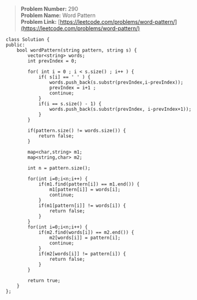 > **Problem Number:** 290 <br>
> **Problem Name:** Word Pattern <br>
> **Problem Link:** [https://leetcode.com/problems/word-pattern/](https://leetcode.com/problems/word-pattern/) <br>

    class Solution {
    public:
        bool wordPattern(string pattern, string s) {
            vector<string> words;
            int prevIndex = 0;

            for( int i = 0 ; i < s.size() ; i++ ) {
                if( s[i] == ' ' ) {
                    words.push_back(s.substr(prevIndex,i-prevIndex));
                    prevIndex = i+1 ;
                    continue;
                }
                if(i == s.size() - 1) {
                    words.push_back(s.substr(prevIndex, i-prevIndex+1));
                }
            }

            if(pattern.size() != words.size()) {
                return false;
            }
            
            map<char,string> m1;
            map<string,char> m2;

            int n = pattern.size();

            for(int i=0;i<n;i++) {
                if(m1.find(pattern[i]) == m1.end()) {
                    m1[pattern[i]] = words[i];
                    continue;
                }
                if(m1[pattern[i]] != words[i]) {
                    return false;
                }
            }
            for(int i=0;i<n;i++) {
                if(m2.find(words[i]) == m2.end()) {
                    m2[words[i]] = pattern[i];
                    continue;
                }
                if(m2[words[i]] != pattern[i]) {
                    return false;
                }
            }
            
            return true;
        }
    };